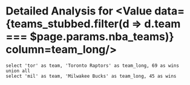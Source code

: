 # Detailed Analysis for <Value data={teams_stubbed.filter(d => d.team === $page.params.nba_teams)} column=team_long/>


```teams_stubbed
select 'tor' as team, 'Toronto Raptors' as team_long, 69 as wins
union all
select 'mil' as team, 'Milwakee Bucks' as team_long, 45 as wins
```